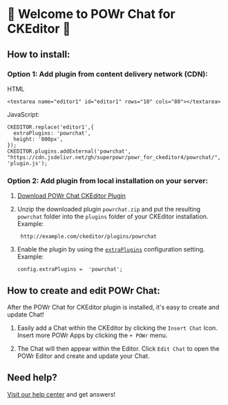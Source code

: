 # 🎉 Welcome to POWr Chat for CKEditor 🎉

## How to install:

### Option 1: Add plugin from content delivery network (CDN):
HTML

    <textarea name="editor1" id="editor1" rows="10" cols="80"></textarea>

JavaScript:

    CKEDITOR.replace('editor1',{
      extraPlugins: 'powrchat',
      height: '800px',
    });
    CKEDITOR.plugins.addExternal('powrchat', "https://cdn.jsdelivr.net/gh/superpowr/powr_for_ckeditor4/powrchat/", 'plugin.js');

### Option 2: Add plugin from local installation on your server:
1.  [Download POWr Chat CKEditor Plugin](https://cdn.jsdelivr.net/gh/superpowr/powr_for_ckeditor4/powrchat/powrchat.zip)
2. Unzip the downloaded plugin  `powrchat.zip`  and put the resulting `powrchat` folder into the  `plugins`  folder of your CKEditor installation. Example:

	    http://example.com/ckeditor/plugins/powrchat

3.  Enable the plugin by using the  [`extraPlugins`](https://ckeditor.com/docs/ckeditor4/latest/api/CKEDITOR_config.html#cfg-extraPlugins)  configuration setting. Example:

	    config.extraPlugins =  'powrchat';



## How to create and edit POWr Chat:

After the POWr Chat for CKEditor plugin is installed, it's easy to create and update Chat!

1. Easily add a Chat within the CKEditor by clicking the `Insert Chat` Icon. Insert more POWr Apps by clicking the `+ POWr` menu.

2. The Chat will then appear within the Editor. Click `Edit Chat` to open the POWr Editor and create and update your Chat.

## Need help?
[Visit our help center](https://www.powr.io/knowledge-base) and get answers!

